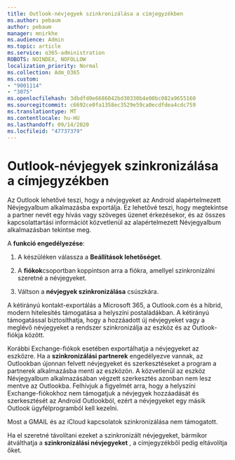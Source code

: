 ```yaml
---
title: Outlook-névjegyek szinkronizálása a címjegyzékben
ms.author: pebaum
author: pebaum
manager: mnirkhe
ms.audience: Admin
ms.topic: article
ms.service: o365-administration
ROBOTS: NOINDEX, NOFOLLOW
localization_priority: Normal
ms.collection: Adm_O365
ms.custom:
- "9001114"
- "3075"
ms.openlocfilehash: 3dbdfd0e6686042bd30330b4e00bc082a9655160
ms.sourcegitcommit: c6692ce0fa1358ec3529e59ca0ecdfdea4cdc759
ms.translationtype: MT
ms.contentlocale: hu-HU
ms.lasthandoff: 09/14/2020
ms.locfileid: "47737379"
---
```

# <a name="sync-my-outlook-contacts-to-my-address-book"></a>Outlook-névjegyek szinkronizálása a címjegyzékben

Az Outlook lehetővé teszi, hogy a névjegyeket az Android alapértelmezett Névjegyalbum alkalmazásba exportálja. Ez lehetővé teszi, hogy megtekintse a partner nevét egy hívás vagy szöveges üzenet érkezésekor, és az összes kapcsolattartási információt közvetlenül az alapértelmezett Névjegyalbum alkalmazásban tekintse meg.
 
A **funkció engedélyezése**:
 
1. A készüléken válassza a **Beállítások lehetőséget**.

2. A **fiókok**csoportban koppintson arra a fiókra, amellyel szinkronizálni szeretné a névjegyeket.

3. Váltson a **névjegyek szinkronizálása** csúszkára.
 
A kétirányú kontakt-exportálás a Microsoft 365, a Outlook.com és a hibrid, modern hitelesítés támogatása a helyszíni postaládákban. A kétirányú támogatással biztosíthatja, hogy a hozzáadott új névjegyeket vagy a meglévő névjegyeket a rendszer szinkronizálja az eszköz és az Outlook-fiókja között.
 
Korábbi Exchange-fiókok esetében exportálhatja a névjegyeket az eszközre. Ha a **szinkronizálási partnerek** engedélyezve vannak, az Outlookban újonnan felvett névjegyeket és szerkesztéseket a program a partnerek alkalmazásba menti az eszközön. A közvetlenül az eszköz Névjegyalbum alkalmazásában végzett szerkesztés azonban nem lesz mentve az Outlookba. Felhívjuk a figyelmét arra, hogy a helyszíni Exchange-fiókokhoz nem támogatjuk a névjegyek hozzáadását és szerkesztését az Android Outlookból, ezért a névjegyeket egy másik Outlook ügyfélprogramból kell kezelni.
 
Most a GMAIL és az iCloud kapcsolatok szinkronizálása nem támogatott.
 
Ha el szeretné távolítani ezeket a szinkronizált névjegyeket, bármikor átválthatja a **szinkronizálási névjegyeket** , a címjegyzékből pedig eltávolítja őket.
